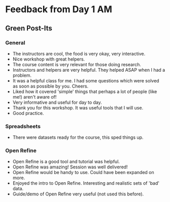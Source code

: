 # Feedback from Day 1 AM

## Green Post-Its
### General
* The instructors are cool, the food is very okay, very interactive.
* Nice workshop with great helpers.
* The course content is very relevant for those doing research.
* Instructors and helpers are very helpful. They helped ASAP when I had a problem.
* It was a helpful class for me. I had some questions which were solved as soon as possible by you. Cheers.
* Liked how it covered 'simple' things that perhaps a lot of people (like me!) aren't aware of!
* Very informative and useful for day to day.
* Thank you for this workshop. It was useful tools that I will use.
* Good practice.

### Spreadsheets
* There were datasets ready for the course, this sped things up.

### Open Refine
* Open Refine is a good tool and tutorial was helpful.
* Open Refine was amazing! Session was well delivered!
* Open Refine would be handy to use. Could have been expanded on more.
* Enjoyed the intro to Open Refine. Interesting and realistic sets of 'bad' data.
* Guide/demo of Open Refine very useful (not used this before).
